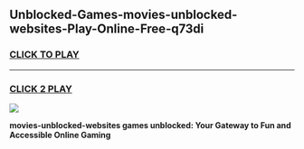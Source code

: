 
## Unblocked-Games-movies-unblocked-websites-Play-Online-Free-q73di
<h3>
<a href="https://premium76.site?title=movies-unblocked-websites&ref=26A">CLICK TO PLAY</a></h3>
<hr>

<h3>
<a href="https://premium76.site?title=movies-unblocked-websites&ref=26A">CLICK 2 PLAY</a>
  
</h3>

<a href="https://premium76.site?title=movies-unblocked-websites&ref=26A"><img src="https://clearcache.store/games.png"></a>


**movies-unblocked-websites games unblocked: Your Gateway to Fun and Accessible Online Gaming**
